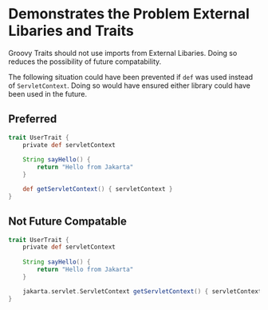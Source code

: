 # Demonstrates the Problem External Libaries and Traits

Groovy Traits should not use imports from External Libaries.
Doing so reduces the possibility of future compatability.

The following situation could have been prevented if `def` was used instead of `ServletContext`.
Doing so would have ensured either library could have been used in the future.

## Preferred
```groovy
trait UserTrait {
    private def servletContext
    
    String sayHello() {
        return "Hello from Jakarta"
    }

    def getServletContext() { servletContext }
}
```

## Not Future Compatable
```groovy
trait UserTrait {
    private def servletContext
    
    String sayHello() {
        return "Hello from Jakarta"
    }

    jakarta.servlet.ServletContext getServletContext() { servletContext }
}
```
